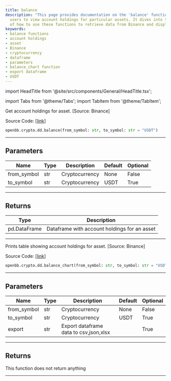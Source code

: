 ```yaml
---
title: balance
description: "This page provides documentation on the 'balance' functions, enabling"
  users to view account holdings for particular assets. It dives into the specifics
  of how to use these functions to retrieve data from Binance and display it efficiently.
keywords:
- balance functions
- account holdings
- asset
- Binance
- cryptocurrency
- dataframe
- parameters
- balance_chart function
- export dataframe
- USDT
---
```


import HeadTitle from '@site/src/components/General/HeadTitle.tsx';

<HeadTitle title="crypto.dd.balance - Reference | OpenBB SDK Docs" />

import Tabs from '@theme/Tabs';
import TabItem from '@theme/TabItem';

<Tabs>
<TabItem value="model" label="Model" default>

Get account holdings for asset. [Source: Binance]

Source Code: [[link](https://github.com/OpenBB-finance/OpenBBTerminal/tree/main/openbb_terminal/cryptocurrency/due_diligence/binance_model.py#L179)]

```python
openbb.crypto.dd.balance(from_symbol: str, to_symbol: str = "USDT")
```

---

## Parameters

| Name | Type | Description | Default | Optional |
| ---- | ---- | ----------- | ------- | -------- |
| from_symbol | str | Cryptocurrency | None | False |
| to_symbol | str | Cryptocurrency | USDT | True |


---

## Returns

| Type | Description |
| ---- | ----------- |
| pd.DataFrame | Dataframe with account holdings for an asset |
---

</TabItem>
<TabItem value="view" label="Chart">

Prints table showing account holdings for asset. [Source: Binance]

Source Code: [[link](https://github.com/OpenBB-finance/OpenBBTerminal/tree/main/openbb_terminal/cryptocurrency/due_diligence/binance_view.py#L64)]

```python
openbb.crypto.dd.balance_chart(from_symbol: str, to_symbol: str = "USDT", export: str = "")
```

---

## Parameters

| Name | Type | Description | Default | Optional |
| ---- | ---- | ----------- | ------- | -------- |
| from_symbol | str | Cryptocurrency | None | False |
| to_symbol | str | Cryptocurrency | USDT | True |
| export | str | Export dataframe data to csv,json,xlsx |  | True |


---

## Returns

This function does not return anything

---

</TabItem>
</Tabs>
